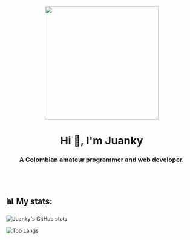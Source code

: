 <div align="center">
    <img src="https://media.giphy.com/media/v1.Y2lkPTc5MGI3NjExOTUwYTBhYmM4Mjc3MDFlYjU2ZDA2MTI4YTgyYzc2YWI5ZWNlZDdiOSZjdD1n/zOvBKUUEERdNm/giphy.gif" width="300"/>
    <h1 align="center">Hi 👋, I'm Juanky</h1>
    <h3 align="center">A Colombian amateur programmer and web developer.</h3>
</div>

#
<br>

## 📊 My stats:
![Juanky's GitHub stats](https://github-readme-stats.vercel.app/api?username=juankyyy&theme=radical&show_icons=true&cunt_private=true&title_color=FF6359&icon_color=FF6359)

![Top Langs](https://github-readme-stats.vercel.app/api/top-langs/?username=juankyyy&theme=gotham&layout=compact&langs_count=4)

